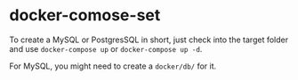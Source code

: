 # docker-comose-set

To create a MySQL or PostgresSQL in short, just check into the target folder and use `docker-compose up` or `docker-compose up -d`.

For MySQL, you might need to create a `docker/db/` for it.

